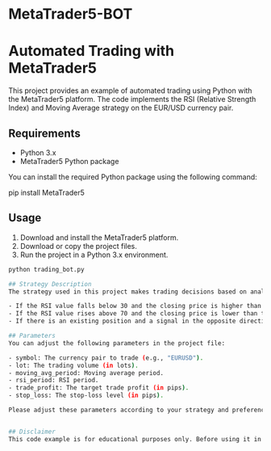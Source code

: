 # MetaTrader5-BOT

# Automated Trading with MetaTrader5

This project provides an example of automated trading using Python with the MetaTrader5 platform. The code implements the RSI (Relative Strength Index) and Moving Average strategy on the EUR/USD currency pair.

## Requirements

- Python 3.x
- MetaTrader5 Python package

You can install the required Python package using the following command:

pip install MetaTrader5


## Usage

1. Download and install the MetaTrader5 platform.
2. Download or copy the project files.
3. Run the project in a Python 3.x environment.

```bash
python trading_bot.py

## Strategy Description
The strategy used in this project makes trading decisions based on analyzing RSI and moving average values. The currency pair chosen for trading is EUR/USD. The main principles of the strategy are as follows:

- If the RSI value falls below 30 and the closing price is higher than the moving average, a "BUY" position is opened.
- If the RSI value rises above 70 and the closing price is lower than the moving average, a "SELL" position is opened.
- If there is an existing position and a signal in the opposite direction is received, the position is closed, and a new position is opened.

## Parameters
You can adjust the following parameters in the project file:

- symbol: The currency pair to trade (e.g., "EURUSD").
- lot: The trading volume (in lots).
- moving_avg_period: Moving average period.
- rsi_period: RSI period.
- trade_profit: The target trade profit (in pips).
- stop_loss: The stop-loss level (in pips).

Please adjust these parameters according to your strategy and preferences.


## Disclaimer
This code example is for educational purposes only. Before using it in live trading, please backtest your strategy and carefully evaluate its performance. Risk management strategies and using stop-loss levels are important. Every trading strategy involves risk and can result in losses.